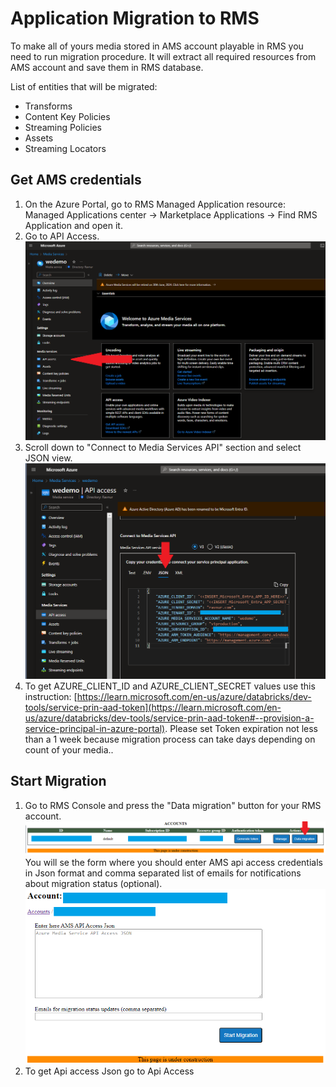 # Application Migration to RMS

To make all of yours media stored in AMS account playable in RMS you need to run migration procedure. It will extract all required resources from AMS account and save them in RMS database.

List of entities that will be migrated:
- Transforms
- Content Key Policies
- Streaming Policies
- Assets
- Streaming Locators

## Get AMS credentials
1. On the Azure Portal, go to RMS Managed Application resource: Managed Applications center -> Marketplace Applications -> Find RMS Application and open it.
2. Go to API Access.
      ![Console credentials](img/data-migration-select-api.png)
3. Scroll down to "Connect to Media Services API" section and select JSON view.
      ![Console credentials](img/data-migration-json.png)
4. To get AZURE_CLIENT_ID and AZURE_CLIENT_SECRET values use this instruction: [https://learn.microsoft.com/en-us/azure/databricks/dev-tools/service-prin-aad-token](https://learn.microsoft.com/en-us/azure/databricks/dev-tools/service-prin-aad-token#--provision-a-service-principal-in-azure-portal). Please set Token expiration not less than a 1 week because migration process can take days depending on count of your media..
   
## Start Migration

1. Go to RMS Console and press the "Data migration" button for your RMS account.
      ![Console credentials](img/data-migration-console.png)
You will se the form where you should enter AMS api access credentials in Json format and comma separated list of emails for notifications about migration status (optional).
      ![Console credentials](img/data-migration-start.png)
2. To get Api access Json go to Api Access
